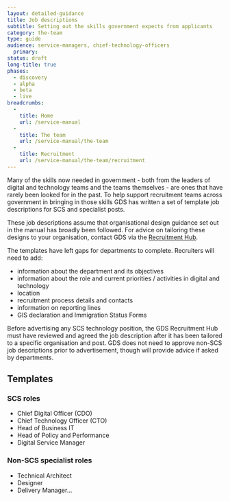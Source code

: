 ```yaml
---
layout: detailed-guidance
title: Job descriptions
subtitle: Setting out the skills government expects from applicants
category: the-team
type: guide
audience: service-managers, chief-technology-officers
  primary: 
status: draft
long-title: true
phases:
  - discovery
  - alpha
  - beta
  - live
breadcrumbs:
  -
    title: Home
    url: /service-manual
  -
    title: The team
    url: /service-manual/the-team
  -
    title: Recruitment
    url: /service-manual/the-team/recruitment
---
```


Many of the skills now needed in government - both from the leaders of digital and technology teams and the teams themselves - are ones that have rarely been looked for in the past. To help support recruitment teams across government in bringing in those skills GDS has written a set of template job descriptions for SCS and specialist posts. 

These job descriptions assume that organisational design guidance set out in the manual has broadly been followed. For advice on tailoring these designs to your organisation, contact GDS via the [Recruitment Hub](/recruitment-hub.html). 

The templates have left gaps for departments to complete. Recruiters will need to add:

* information about the department and its objectives
* information about the role and current priorities / activities in digital and technology
* location
* recruitment process details and contacts
* information on reporting lines
* GIS declaration and Immigration Status Forms

Before advertising any SCS technology position, the GDS Recruitment Hub must have reviewed and agreed the job description after it has been tailored to a specific organisation and post. GDS does not need to approve non-SCS job descriptions prior to advertisement, though will provide advice if asked by departments.

## Templates

### SCS roles

* Chief Digital Officer (CDO)
* Chief Technology Officer (CTO)
* Head of Business IT
* Head of Policy and Performance
* Digital Service Manager

### Non-SCS specialist roles

* Technical Architect
* Designer
* Delivery Manager...
